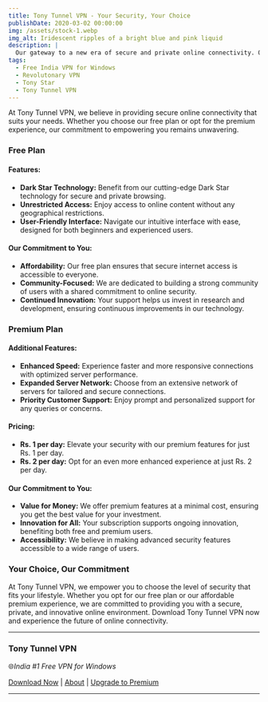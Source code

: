```yaml
---
title: Tony Tunnel VPN - Your Security, Your Choice
publishDate: 2020-03-02 00:00:00
img: /assets/stock-1.webp
img_alt: Iridescent ripples of a bright blue and pink liquid
description: |
  Our gateway to a new era of secure and private online connectivity. Offering a unique blend of innovation and security.
tags:
  - Free India VPN for Windows
  - Revolutonary VPN
  - Tony Star
  - Tony Tunnel VPN
---
```



At Tony Tunnel VPN, we believe in providing secure online connectivity that suits your needs. Whether you choose our free plan or opt for the premium experience, our commitment to empowering you remains unwavering.

### Free Plan

#### **Features:**
- **Dark Star Technology:** Benefit from our cutting-edge Dark Star technology for secure and private browsing.
- **Unrestricted Access:** Enjoy access to online content without any geographical restrictions.
- **User-Friendly Interface:** Navigate our intuitive interface with ease, designed for both beginners and experienced users.

#### **Our Commitment to You:**
- **Affordability:** Our free plan ensures that secure internet access is accessible to everyone.
- **Community-Focused:** We are dedicated to building a strong community of users with a shared commitment to online security.
- **Continued Innovation:** Your support helps us invest in research and development, ensuring continuous improvements in our technology.

### Premium Plan

#### **Additional Features:**
- **Enhanced Speed:** Experience faster and more responsive connections with optimized server performance.
- **Expanded Server Network:** Choose from an extensive network of servers for tailored and secure connections.
- **Priority Customer Support:** Enjoy prompt and personalized support for any queries or concerns.

#### **Pricing:**
- **Rs. 1 per day:** Elevate your security with our premium features for just Rs. 1 per day.
- **Rs. 2 per day:** Opt for an even more enhanced experience at just Rs. 2 per day.

#### **Our Commitment to You:**
- **Value for Money:** We offer premium features at a minimal cost, ensuring you get the best value for your investment.
- **Innovation for All:** Your subscription supports ongoing innovation, benefiting both free and premium users.
- **Accessibility:** We believe in making advanced security features accessible to a wide range of users.

### Your Choice, Our Commitment

At Tony Tunnel VPN, we empower you to choose the level of security that fits your lifestyle. Whether you opt for our free plan or our affordable premium experience, we are committed to providing you with a secure, private, and innovative online environment. Download Tony Tunnel VPN now and experience the future of online connectivity.

---
### Tony Tunnel VPN

🌐*India #1 Free VPN for Windows*

[Download Now](https://tonytunnel.xyz/downloads) | [About](https://tonytunnel.xyz/about) | [Upgrade to Premium](https://tonytunnel.xyz/pricing)

---